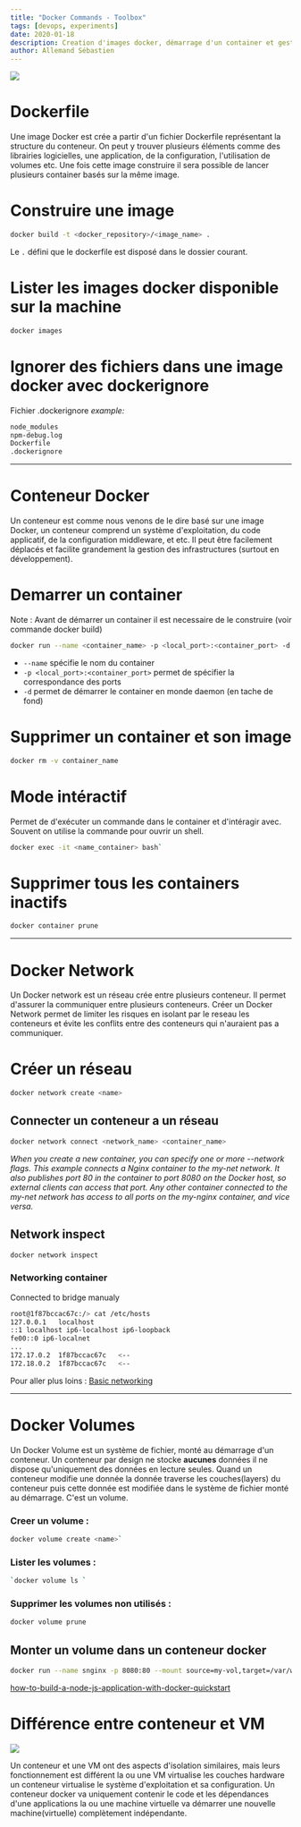```yaml
---
title: "Docker Commands - Toolbox"
tags: [devops, experiments]
date: 2020-01-18
description: Creation d'images docker, démarrage d'un container et gestion des network et volumes
author: Allemand Sébastien
---
```

![](./../../../assets/devops/docker-images-process.png#center)

# Dockerfile
Une image Docker est crée a partir d'un fichier Dockerfile représentant la structure du conteneur. On peut y trouver plusieurs éléments comme des librairies logicielles, une application, de la configuration, l'utilisation de volumes etc. Une fois cette image construire il sera possible de lancer plusieurs container basés sur la même image.
# Construire une image

```bash
docker build -t <docker_repository>/<image_name> .
```
Le `.` défini que le dockerfile est disposé dans le dossier courant.

# Lister les images docker disponible sur la machine
```bash
docker images
```
# Ignorer des fichiers dans une image docker avec dockerignore

Fichier  .dockerignore
_example:_
```bash
node_modules
npm-debug.log
Dockerfile
.dockerignore
```

---
# Conteneur Docker
Un conteneur est comme nous venons de le dire basé sur une image Docker, un conteneur comprend un système d'exploitation, du code applicatif, de la configuration middleware, et etc. Il peut être facilement déplacés et facilite grandement la gestion des infrastructures (surtout en développement).

# Demarrer un container
Note : Avant de démarrer un container il est necessaire de le construire (voir commande docker build)
```bash
docker run --name <container_name> -p <local_port>:<container_port> -d <docker_repository>/<image_name>
```
- `--name` spécifie le nom du container
- `-p <local_port>:<container_port>` permet de spécifier la correspondance des ports
- `-d` permet de démarrer le container en monde daemon (en tache de fond)

# Supprimer un container et son image
```bash
docker rm -v container_name
```

# Mode intéractif
Permet de d'exécuter un commande dans le container et d'intéragir avec. Souvent on utilise la commande pour ouvrir un shell.
```bash
docker exec -it <name_container> bash`
```
# Supprimer tous les containers inactifs
```bash
docker container prune
```
---

# Docker Network

Un Docker network est un réseau crée entre plusieurs conteneur. Il permet d'assurer la communiquer entre plusieurs conteneurs.
Créer un Docker Network permet de limiter les risques en isolant par le reseau les conteneurs et évite les conflits entre des conteneurs qui n'auraient pas a communiquer.

#  Créer un réseau
```bash
docker network create <name>
```

## Connecter un conteneur a un réseau
```bash
docker network connect <network_name> <container_name>
```
_When you create a new container, you can specify one or more --network flags. This example connects a Nginx container to the my-net network. It also publishes port 80 in the container to port 8080 on the Docker host, so external clients can access that port. Any other container connected to the my-net network has access to all ports on the my-nginx container, and vice versa._


## Network inspect
```bash
docker network inspect
```

### Networking container
Connected to bridge manualy
```bash
root@1f87bccac67c:/> cat /etc/hosts
127.0.0.1	localhost
::1	localhost ip6-localhost ip6-loopback
fe00::0	ip6-localnet
...
172.17.0.2	1f87bccac67c   <--
172.18.0.2	1f87bccac67c   <--
```

Pour aller plus loins :  [Basic networking](https://runnable.com/docker/basic-docker-networking)

---

# Docker Volumes
Un Docker Volume est un système de fichier, monté au démarrage d'un conteneur.
Un conteneur par design ne stocke **aucunes** données il ne dispose qu'uniquement des données en lecture seules.
Quand un conteneur modifie une donnée la donnée traverse les couches(layers) du conteneur puis cette donnée est modifiée dans le système de fichier monté au démarrage. C'est un volume.

### Creer un volume :
```bash
docker volume create <name>`
```
### Lister les volumes :
```bash
`docker volume ls `
```
### Supprimer les volumes non utilisés :
```bash
docker volume prune
```

## Monter un volume dans un conteneur docker
```bash
docker run --name snginx -p 8080:80 --mount source=my-vol,target=/var/www/html s/nginx
```

[how-to-build-a-node-js-application-with-docker-quickstart](https://www.digitalocean.com/community/tutorials/how-to-build-a-node-js-application-with-docker-quickstart)


# Différence entre conteneur et VM
![](./../../../assets/devops/docker-vm.png#center)

Un conteneur et une VM ont des aspects d'isolation similaires, mais leurs fonctionnement est différent la ou une VM virtualise les couches hardware un conteneur virtualise le système d'exploitation et sa configuration.
Un conteneur docker va uniquement contenir le code et les dépendances d'une applications la ou une machine virtuelle va démarrer une nouvelle machine(virtuelle) complètement indépendante.




